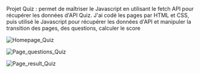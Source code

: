 Projet Quiz : permet de maîtriser le Javascript en utilisant le fetch API pour récupérer les données d'API Quiz. J'ai codé les pages par HTML et CSS, puis utilisé le Javascript pour récupérer les données d'API et manipuler la transition des pages, des questions, calculer le score

![Homepage_Quiz](https://user-images.githubusercontent.com/107623849/199538790-2df902c9-c53e-48a1-a94e-365ccb763898.jpg)

![Page_questions_Quiz](https://user-images.githubusercontent.com/107623849/199538847-e85b88d5-db9d-4d16-a8dd-dc1035a65799.jpg)

![Page_result_Quiz](https://user-images.githubusercontent.com/107623849/199538894-0bdd5c7f-f3bd-405e-855a-1198c0c6b707.jpg)



